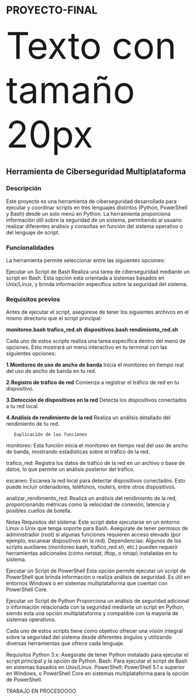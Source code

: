 # PROYECTO-FINAL

<span style="font-size: 100px;">Texto con tamaño 20px</span>


## Herramienta de Ciberseguridad Multiplataforma

### Descripción
Este proyecto es una herramienta de ciberseguridad desarrollada para ejecutar y coordinar scripts en tres lenguajes distintos (Python, PowerShell y Bash) desde un solo menú en Python. La herramienta proporciona información útil sobre la seguridad de un sistema, permitiendo al usuario realizar diferentes análisis y consultas en función del sistema operativo o del lenguaje de script.

### Funcionalidades
La herramienta permite seleccionar entre las siguientes opciones:

Ejecutar un Script de Bash
Realiza una tarea de ciberseguridad mediante un script en Bash. Esta opción está orientada a sistemas basados en Unix/Linux, y brinda información específica sobre la seguridad del sistema.

### Requisitos previos
Antes de ejecutar el script, asegúrese de tener los siguientes archivos en el mismo directorio que el script principal:

**monitoreo.bash**
**trafico_red.sh**
**dispositivos.bash**
**rendimiento_red.sh**

 Cada uno de estos scripts realiza una tarea específica dentro del menú de opciones.
 Esto mostrará un menú interactivo en tu terminal con las siguientes opciones:

**1.Monitoreo de uso de ancho de banda**
Inicia el monitoreo en tiempo real del uso de ancho de banda en tu red.

**2.Registro de tráfico de red**
Comienza a registrar el tráfico de red en tu dispositivo.

**3.Detección de dispositivos en la red**
Detecta los dispositivos conectados a tu red local.

**4.Análisis de rendimiento de la red**
Realiza un análisis detallado del rendimiento de tu red.

       Explicación de las funciones
monitoreo: Esta función inicia el monitoreo en tiempo real del uso de ancho de banda, mostrando estadísticas sobre el tráfico de la red.

trafico_red: Registra los datos de tráfico de la red en un archivo o base de datos, lo que permite un análisis posterior del tráfico.

escaneo: Escanea la red local para detectar dispositivos conectados. Esto puede incluir ordenadores, teléfonos, routers, entre otros dispositivos.

analizar_rendimiento_red: Realiza un análisis del rendimiento de la red, proporcionando métricas como la velocidad de conexión, latencia y posibles cuellos de botella.

Notas
Requisitos del sistema: Este script debe ejecutarse en un entorno Linux o Unix que tenga soporte para Bash. Asegúrate de tener permisos de administrador (root) si algunas funciones requieren acceso elevado (por ejemplo, escanear dispositivos en la red).
Dependencias: Algunos de los scripts auxiliares (monitoreo.bash, trafico_red.sh, etc.) pueden requerir herramientas adicionales (como netstat, iftop, o nmap) instaladas en tu sistema.


Ejecutar un Script de PowerShell
Esta opción permite ejecutar un script de PowerShell que brinda información o realiza análisis de seguridad. Es útil en entornos Windows o en sistemas multiplataforma que cuentan con PowerShell Core.

Ejecutar un Script de Python
Proporciona un análisis de seguridad adicional o información relacionada con la seguridad mediante un script en Python, siendo esta una opción multiplataforma y compatible con la mayoría de sistemas operativos.

Cada uno de estos scripts tiene como objetivo ofrecer una visión integral sobre la seguridad del sistema desde diferentes ángulos y utilizando diversas herramientas que ofrece cada lenguaje.

Requisitos
Python 3.x: Asegúrate de tener Python instalado para ejecutar el script principal y la opción de Python.
Bash: Para ejecutar el script de Bash en sistemas basados en Unix/Linux.
PowerShell: PowerShell 5.1 o superior en Windows, o PowerShell Core en sistemas multiplataforma para la opción de PowerShell.

TRABAJO EN PROCESOOOO
